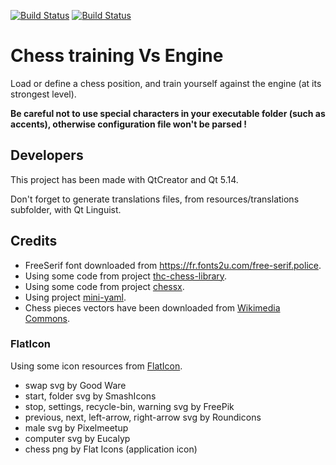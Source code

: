 [![Build Status](https://travis-ci.com/loloof64/ChessTrainingVsEngine.svg?branch=master)](https://travis-ci.com/loloof64/ChessTrainingVsEngine)
[![Build Status](https://ci.appveyor.com/api/projects/status/github/loloof64/ChessTrainingVsEngine?svg=true&branch=master)](https://ci.appveyor.com/project/loloof64/ChessTrainingVsEngine)


# Chess training Vs Engine

Load or define a chess position, and train yourself against the engine (at its strongest level).

**Be careful not to use special characters in your executable folder (such as accents), otherwise configuration file won't be parsed !**

## Developers

This project has been made with QtCreator and Qt 5.14.

Don't forget to generate translations files, from resources/translations subfolder, with Qt Linguist.

## Credits

* FreeSerif font downloaded from https://fr.fonts2u.com/free-serif.police.
* Using some code from project [thc-chess-library](https://github.com/billforsternz/thc-chess-library).
* Using some code from project [chessx](http://chessx.sourceforge.net/).
* Using project [mini-yaml](https://github.com/jimmiebergmann/mini-yaml).
* Chess pieces vectors have been downloaded from [Wikimedia Commons](https://commons.wikimedia.org/wiki/Category:SVG_chess_pieces).

### FlatIcon

Using some icon resources from [FlatIcon](https://www.flaticon.com/).

* swap svg by Good Ware
* start, folder svg by SmashIcons
* stop, settings, recycle-bin, warning svg by FreePik
* previous, next, left-arrow, right-arrow svg by Roundicons
* male svg by Pixelmeetup
* computer svg by Eucalyp
* chess png by Flat Icons (application icon)
